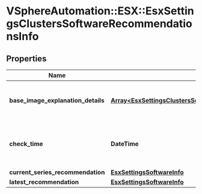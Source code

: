 # VSphereAutomation::ESX::EsxSettingsClustersSoftwareRecommendationsInfo

## Properties
Name | Type | Description | Notes
------------ | ------------- | ------------- | -------------
**base_image_explanation_details** | [**Array&lt;EsxSettingsClustersSoftwareRecommendationsExplanationDetails&gt;**](EsxSettingsClustersSoftwareRecommendationsExplanationDetails.md) | Details about why some base images are excluded in recommendation. | 
**check_time** | **DateTime** | The most recent timestamp when check for recommended image is launched. | [optional] 
**current_series_recommendation** | [**EsxSettingsSoftwareInfo**](EsxSettingsSoftwareInfo.md) |  | [optional] 
**latest_recommendation** | [**EsxSettingsSoftwareInfo**](EsxSettingsSoftwareInfo.md) |  | [optional] 


